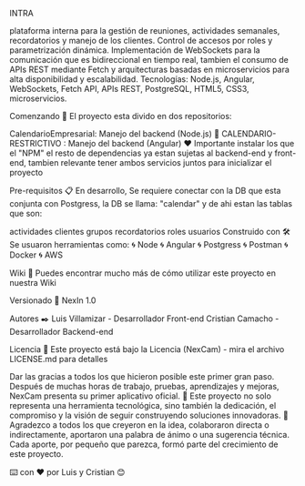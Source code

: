   INTRA

plataforma interna para la gestión de reuniones, actividades semanales, recordatorios y manejo de los clientes. Control de accesos por roles y parametrización dinámica. Implementación de WebSockets para la comunicación que es bidireccional en tiempo real, tambien el consumo de APIs REST mediante Fetch y arquitecturas basadas en microservicios para alta disponibilidad y escalabilidad. Tecnologías: Node.js, Angular, WebSockets, Fetch API, APIs REST, PostgreSQL, HTML5, CSS3, microservicios.

Comenzando 🚀 El proyecto esta divido en dos repositorios:

CalendarioEmpresarial: Manejo del backend (Node.js) 💚
CALENDARIO-RESTRICTIVO : Manejo del backend (Angular) ❤️
Importante instalar los que el "NPM" el resto de dependencias ya estan sujetas al backend-end y front-end, tambien relevante tener ambos servicios juntos para inicializar el proyecto

Pre-requisitos 📋 En desarrollo, Se requiere conectar con la DB que esta conjunta con Postgress, la DB se llama: "calendar" y de ahi estan las tablas que son:

actividades
clientes
grupos
recordatorios
roles
usuarios
Construido con 🛠️ Se usuaron herramientas como: 🌀 Node 🌀 Angular 🌀 Postgress 🌀 Postman 🌀 Docker 🌀 AWS

Wiki 📖 Puedes encontrar mucho más de cómo utilizar este proyecto en nuestra Wiki

Versionado 📌 NexIn 1.0

Autores ✒️ Luis Villamizar - Desarrollador Front-end Cristian Camacho - Desarrollador Backend-end

Licencia 📄 Este proyecto está bajo la Licencia (NexCam) - mira el archivo LICENSE.md para detalles

Dar las gracias a todos los que hicieron posible este primer gran paso. Después de muchas horas de trabajo, pruebas, aprendizajes y mejoras, NexCam presenta su primer aplicativo oficial. 🎯 Este proyecto no solo representa una herramienta tecnológica, sino también la dedicación, el compromiso y la visión de seguir construyendo soluciones innovadoras. 🙌 Agradezco a todos los que creyeron en la idea, colaboraron directa o indirectamente, aportaron una palabra de ánimo o una sugerencia técnica. Cada aporte, por pequeño que parezca, formó parte del crecimiento de este proyecto.

⌨️ con ❤️ por Luis y Cristian 😊
